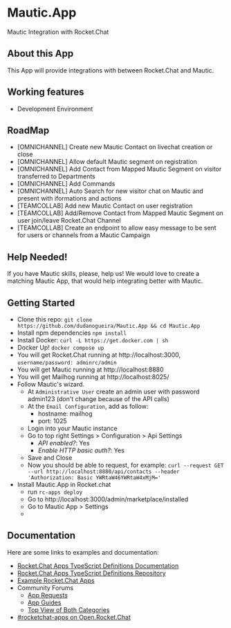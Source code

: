 # Mautic.App
Mautic Integration with Rocket.Chat

## About this App
This App will provide integrations with between Rocket.Chat and Mautic.

## Working features
- Development Environment

## RoadMap
 - [OMNICHANNEL] Create new Mautic Contact on livechat creation or close
 - [OMNICHANNEL] Allow default Mautic segment on registration
 - [OMNICHANNEL] Add Contact from Mapped Mautic Segment on visitor transferred to Departments
 - [OMNICHANNEL] Add Commands
 - [OMNICHANNEL] Auto Search for new visitor chat on Mautic and present with iformations and actions
 - [TEAMCOLLAB] Add new Mautic Contact on user registration
 - [TEAMCOLLAB] Add/Remove Contact from Mapped Mautic Segment on user join/leave Rocket.Chat Channel
 - [TEAMCOLLAB] Create an endpoint to allow easy message to be sent for users or channels from a Mautic Campaign

## Help Needed!
If you have Mautic skills, please, help us!
We would love to create a matching Mautic App, that would help integrating better with Mautic.

## Getting Started
 - Clone this repo: `git clone https://github.com/dudanogueira/Mautic.App && cd Mautic.App`
 - Install npm dependencies `npm install`
 - Install Docker: `curl -L https://get.docker.com | sh`
 - Docker Up! `docker compose up`
 - You will get Rocket.Chat running at http://localhost:3000, `username/password: adminrc/admin`
 - You will get Mautic running at http://localhost:8880
 - You will get Mailhog running at http://localhost:8025/
 - Follow Mautic's wizard. 
   - At `Administrative User` create an admin user with password admin123 (don't change because of the API calls)
   - At the `Email Configuration`, add as follow:
     - hostname: mailhog
     - port: 1025
   - Login into your Mautic instance
   - Go to top right Settings > Configuration > Api Settings
     - *API enabled?*: Yes
     - *Enable HTTP basic auth?*: Yes
   - Save and Close
   - Now you should be able to request, for example:
    `curl --request GET --url http://localhost:8880/api/contacts --header 'Authorization: Basic YWRtaW46YWRtaW4xMjM='`
  - Install Mautic.App in Rocket.chat
    - run `rc-apps deploy`
    - Go to http://localhost:3000/admin/marketplace/installed
    - Go to Mautic App > Settings
    - 

## Documentation
Here are some links to examples and documentation:
- [Rocket.Chat Apps TypeScript Definitions Documentation](https://rocketchat.github.io/Rocket.Chat.Apps-engine/)
- [Rocket.Chat Apps TypeScript Definitions Repository](https://github.com/RocketChat/Rocket.Chat.Apps-engine)
- [Example Rocket.Chat Apps](https://github.com/graywolf336/RocketChatApps)
- Community Forums
  - [App Requests](https://forums.rocket.chat/c/rocket-chat-apps/requests)
  - [App Guides](https://forums.rocket.chat/c/rocket-chat-apps/guides)
  - [Top View of Both Categories](https://forums.rocket.chat/c/rocket-chat-apps)
- [#rocketchat-apps on Open.Rocket.Chat](https://open.rocket.chat/channel/rocketchat-apps)
